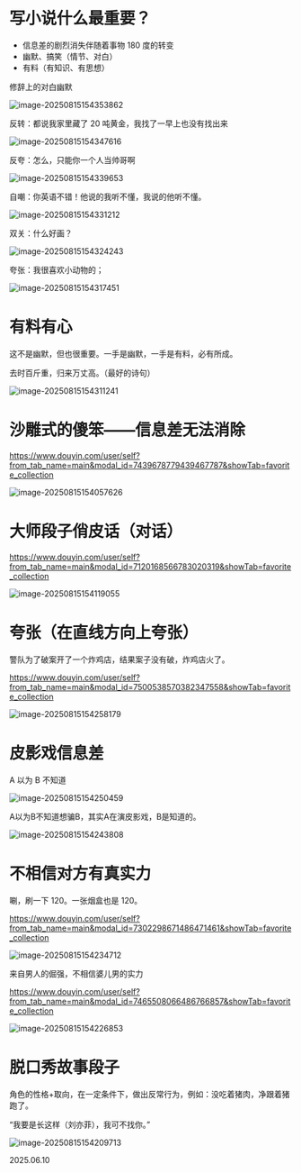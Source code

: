 # 写小说什么最重要？

- 信息差的剧烈消失伴随着事物 180 度的转变
- 幽默、搞笑（情节、对白）
- 有料（有知识、有思想）

修辞上的对白幽默

![image-20250815154353862](assets/image-20250815154353862.png)

反转：都说我家里藏了 20 吨黄金，我找了一早上也没有找出来

![image-20250815154347616](assets/image-20250815154347616.png)

反夸：怎么，只能你一个人当帅哥啊

![image-20250815154339653](assets/image-20250815154339653.png)

自嘲：你英语不错！他说的我听不懂，我说的他听不懂。

![image-20250815154331212](assets/image-20250815154331212.png)

双关：什么好画？

![image-20250815154324243](assets/image-20250815154324243.png)

夸张：我很喜欢小动物的；  

![image-20250815154317451](assets/image-20250815154317451.png)

# 有料有心

这不是幽默，但也很重要。一手是幽默，一手是有料，必有所成。

去时百斤重，归来万丈高。（最好的诗句）

 

![image-20250815154311241](assets/image-20250815154311241.png)

#  

# 沙雕式的傻笨——信息差无法消除

https://www.douyin.com/user/self?from_tab_name=main&modal_id=7439678779439467787&showTab=favorite_collection 

![image-20250815154057626](assets/image-20250815154057626.png)

 

# 大师段子俏皮话（对话）

https://www.douyin.com/user/self?from_tab_name=main&modal_id=7120168566783020319&showTab=favorite_collection 

![image-20250815154119055](assets/image-20250815154119055.png)

# 夸张（在直线方向上夸张）

警队为了破案开了一个炸鸡店，结果案子没有破，炸鸡店火了。

https://www.douyin.com/user/self?from_tab_name=main&modal_id=7500538570382347558&showTab=favorite_collection 

![image-20250815154258179](assets/image-20250815154258179.png)

 

# 皮影戏信息差

A 以为 B 不知道

![image-20250815154250459](assets/image-20250815154250459.png)

A以为B不知道想骗B，其实A在演皮影戏，B是知道的。

![image-20250815154243808](assets/image-20250815154243808.png)

# 不相信对方有真实力

唰，刷一下 120。一张烟盒也是 120。

https://www.douyin.com/user/self?from_tab_name=main&modal_id=7302298671486471461&showTab=favorite_collection 

![image-20250815154234712](assets/image-20250815154234712.png)

来自男人的倔强，不相信婆儿男的实力

https://www.douyin.com/user/self?from_tab_name=main&modal_id=7465508066486766857&showTab=favorite_collection

![image-20250815154226853](assets/image-20250815154226853.png)

 

# 脱口秀故事段子

角色的性格+取向，在一定条件下，做出反常行为，例如：没吃着猪肉，净跟着猪跑了。

“我要是长这样（刘亦菲），我可不找你。”

![image-20250815154209713](assets/image-20250815154209713.png)

 

2025.06.10
